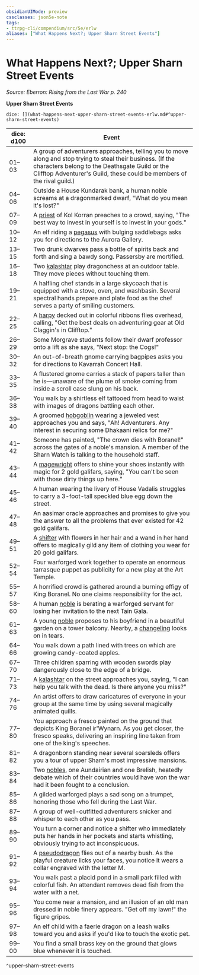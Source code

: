 ```yaml
---
obsidianUIMode: preview
cssclasses: json5e-note
tags:
- ttrpg-cli/compendium/src/5e/erlw
aliases: ["What Happens Next?; Upper Sharn Street Events"]
---
```

# What Happens Next?; Upper Sharn Street Events
*Source: Eberron: Rising from the Last War p. 240* 

**Upper Sharn Street Events**

`dice: [](what-happens-next-upper-sharn-street-events-erlw.md#^upper-sharn-street-events)`

| dice: d100 | Event |
|------------|-------|
| 01–03 | A group of adventurers approaches, telling you to move along and stop trying to steal their business. (If the characters belong to the Deathsgate Guild or the Clifftop Adventurer's Guild, these could be members of the rival guild.) |
| 04–06 | Outside a House Kundarak bank, a human noble screams at a dragonmarked dwarf, "What do you mean it's lost?" |
| 07–09 | A [priest](priest.md) of Kol Korran preaches to a crowd, saying, "The best way to invest in yourself is to invest in your gods." |
| 10–12 | An elf riding a [pegasus](pegasus.md) with bulging saddlebags asks you for directions to the Aurora Gallery. |
| 13–15 | Two drunk dwarves pass a bottle of spirits back and forth and sing a bawdy song. Passersby are mortified. |
| 16–18 | Two [kalashtar](3-Compendium/CLI/bestiary/humanoid/kalashtar-erlw.md) play dragonchess at an outdoor table. They move pieces without touching them. |
| 19–21 | A halfling chef stands in a large skycoach that is equipped with a stove, oven, and washbasin. Several spectral hands prepare and plate food as the chef serves a party of smiling customers. |
| 22–25 | A [harpy](harpy.md) decked out in colorful ribbons flies overhead, calling, "Get the best deals on adventuring gear at Old Claggin's in Clifftop." |
| 26–29 | Some Morgrave students follow their dwarf professor onto a lift as she says, "Next stop: the Cogs!" |
| 30–32 | An out-of-breath gnome carrying bagpipes asks you for directions to Kavarrah Concert Hall. |
| 33–35 | A flustered gnome carries a stack of papers taller than he is—unaware of the plume of smoke coming from inside a scroll case slung on his back. |
| 36–38 | You walk by a shirtless elf tattooed from head to waist with images of dragons battling each other. |
| 39–40 | A groomed [hobgoblin](hobgoblin.md) wearing a jeweled vest approaches you and says, "Ah! Adventurers. Any interest in securing some Dhakaani relics for me?" |
| 41–42 | Someone has painted, "The crown dies with Boranel!" across the gates of a noble's mansion. A member of the Sharn Watch is talking to the household staff. |
| 43–44 | A [magewright](magewright-erlw.md) offers to shine your shoes instantly with magic for 2 gold galifars, saying, "You can't be seen with those dirty things up here." |
| 45–46 | A human wearing the livery of House Vadalis struggles to carry a 3-foot-tall speckled blue egg down the street. |
| 47–48 | An aasimar oracle approaches and promises to give you the answer to all the problems that ever existed for 42 gold galifars. |
| 49–51 | A [shifter](3-Compendium/CLI/bestiary/humanoid/shifter-erlw.md) with flowers in her hair and a wand in her hand offers to magically gild any item of clothing you wear for 20 gold galifars. |
| 52–54 | Four warforged work together to operate an enormous tarrasque puppet as publicity for a new play at the Art Temple. |
| 55–57 | A horrified crowd is gathered around a burning effigy of King Boranel. No one claims responsibility for the act. |
| 58–60 | A human [noble](noble.md) is berating a warforged servant for losing her invitation to the next Tain Gala. |
| 61–63 | A young [noble](noble.md) proposes to his boyfriend in a beautiful garden on a tower balcony. Nearby, a [changeling](3-Compendium/CLI/bestiary/humanoid/changeling-erlw.md) looks on in tears. |
| 64–66 | You walk down a path lined with trees on which are growing candy-coated apples. |
| 67–70 | Three children sparring with wooden swords play dangerously close to the edge of a bridge. |
| 71–73 | A [kalashtar](3-Compendium/CLI/bestiary/humanoid/kalashtar-erlw.md) on the street approaches you, saying, "I can help you talk with the dead. Is there anyone you miss?" |
| 74–76 | An artist offers to draw caricatures of everyone in your group at the same time by using several magically animated quills. |
| 77–80 | You approach a fresco painted on the ground that depicts King Boranel ir'Wynarn. As you get closer, the fresco speaks, delivering an inspiring line taken from one of the king's speeches. |
| 81–82 | A dragonborn standing near several soarsleds offers you a tour of upper Sharn's most impressive mansions. |
| 83–84 | Two [nobles](noble.md), one Aundairian and one Brelish, heatedly debate which of their countries would have won the war had it been fought to a conclusion. |
| 85–86 | A gilded warforged plays a sad song on a trumpet, honoring those who fell during the Last War. |
| 87–88 | A group of well-outfitted adventurers snicker and whisper to each other as you pass. |
| 89–90 | You turn a corner and notice a shifter who immediately puts her hands in her pockets and starts whistling, obviously trying to act inconspicuous. |
| 91–92 | A [pseudodragon](pseudodragon-xphb.md) flies out of a nearby bush. As the playful creature licks your faces, you notice it wears a collar engraved with the letter M. |
| 93–94 | You walk past a placid pond in a small park filled with colorful fish. An attendant removes dead fish from the water with a net. |
| 95–96 | You come near a mansion, and an illusion of an old man dressed in noble finery appears. "Get off my lawn!" the figure gripes. |
| 97–98 | An elf child with a faerie dragon on a leash walks toward you and asks if you'd like to touch the exotic pet. |
| 99–00 | You find a small brass key on the ground that glows blue whenever it is touched. |
^upper-sharn-street-events